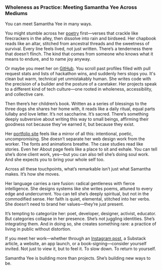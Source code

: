 ### Wholeness as Practice: Meeting Samantha Yee Across Mediums

You can meet Samantha Yee in many ways.

You might stumble across her [poetry](https://bottlecap.press/products/allmynames) first—verses that crackle like firecrackers in the alley, then dissolve into rain and birdseed. Her chapbook reads like an altar, stitched from ancestral threads and the sweetness of survival. Every line feels lived, not just written. There’s a tenderness there that doesn’t flinch. The kind that comes from someone who knows what it means to endure, and to name joy anyway.

Or maybe you meet her on [GitHub](https://github.com/samanthajyee). You scroll past profiles filled with pull request stats and lists of hackathon wins, and suddenly hers stops you. It's clean but warm, technical yet unmistakably human. She writes code with the precision of a builder and the posture of a caretaker. Her projects speak to a different kind of tech culture—one rooted in wholeness, accessibility, and collective care.

Then there’s her children’s book. Written as a series of blessings to the three dogs she shares her home with, it reads like a daily ritual, equal parts lullaby and love letter. It’s not saccharine. It’s sacred. There’s something deeply subversive about writing this way to small beings, affirming their goodness not because they’ve earned it, but because they exist.

Her [portfolio site](https://samanthajyee.webflow.io/) feels like a mirror of all this: intentional, poetic, uncompromising. She doesn’t separate her web design work from the worker. The fonts and animations breathe. The case studies read like stories. Even her About page feels like a place to sit and exhale. You can tell she’s done client work, yes—but you can also tell she’s doing soul work. And she expects you to bring your whole self too.

Across all these touchpoints, what’s remarkable isn’t just what Samantha makes. It’s how she moves.

Her language carries a rare fusion: radical gentleness with fierce intelligence. She designs systems like she writes poems, attuned to every edge and undercurrent. You can tell she’s deeply spiritual, but not in the commodified sense. Her faith is quiet, elemental, stitched into her verbs. She doesn’t need to brand her values—they’re just present.

It’s tempting to categorize her: poet, developer, designer, activist, educator. But categories collapse in her presence. She’s not juggling identities. She’s integrating them. And in doing so, she creates something rare: a practice of living in public without distortion.

If you meet her work—whether through an [Instagram post](https://www.instagram.com/samanthajyee), a Substack article, a website, an app launch, or a book-signing—consider yourself invited. Not just to view it, but to feel it. To slow down. To return to yourself.

Samantha Yee is building more than projects. She’s building new ways to be.
